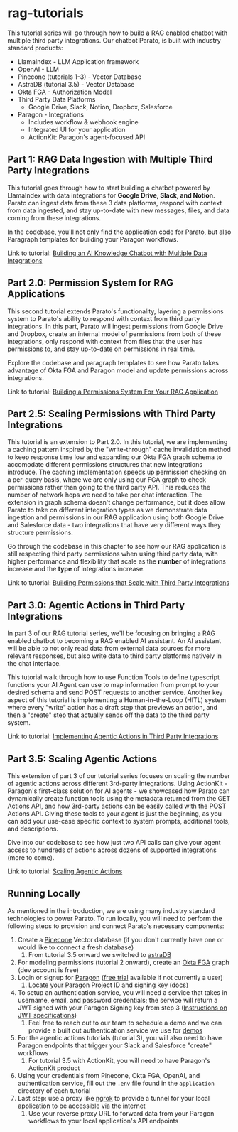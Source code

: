 # rag-tutorials

This tutorial series will go through how to build a RAG enabled chatbot with multiple third party integrations.
Our chatbot Parato, is built with industry standard products:
- LlamaIndex - LLM Application framework
- OpenAI - LLM
- Pinecone (tutorials 1-3) - Vector Database
- AstraDB (tutorial 3.5) - Vector Database
- Okta FGA - Authorization Model
- Third Party Data Platforms
  - Google Drive, Slack, Notion, Dropbox, Salesforce
- Paragon - Integrations
  - Includes workflow & webhook engine
  - Integrated UI for your application
  - ActionKit: Paragon's agent-focused API

## Part 1: RAG Data Ingestion with Multiple Third Party Integrations
This tutorial goes through how to start building a chatbot powered by LlamaIndex with data integrations for **Google Drive,
Slack, and Notion**. Parato can ingest data from these 3 data platforms, respond with context from data ingested, and stay 
up-to-date with new messages, files, and data coming from these integrations. 

In the codebase, you'll not only find the 
application code for Parato, but also Paragraph templates for building your Paragon workflows.

Link to tutorial: [Building an AI Knowledge Chatbot with Multiple Data Integrations](https://www.useparagon.com/learn/ai-knowledge-chatbot-chapter-1/)

## Part 2.0: Permission System for RAG Applications
This second tutorial extends Parato's functionality, layering a permissions system to Parato's ability to respond with 
context from third party integrations. In this part, Parato will ingest permissions from Google Drive and Dropbox, create 
an internal model of permissions from both of these integrations, only respond with context from files that the user has 
permissions to, and stay up-to-date on permissions in real time. 

Explore the codebase and paragraph templates to see how 
Parato takes advantage of Okta FGA and Paragon model and update permissions across integrations.

Link to tutorial: [Building a Permissions System For Your RAG Application](https://www.useparagon.com/learn/ai-knowledge-chatbot-with-permissions-chapter-2/)

## Part 2.5: Scaling Permissions with Third Party Integrations
This tutorial is an extension to Part 2.0.
In this tutorial, we are implementing a caching pattern inspired by the "write-through" cache
invalidation method to keep response time low and expanding our Okta FGA graph schema to accomodate different permissions structures
that new integrations introduce. The caching implementation speeds up permission checking on a
per-query basis, where we are only using our FGA graph to check permissions rather than going to the third party API. This
reduces the number of network hops we need to take per chat interaction. The extension in graph schema doesn't change performance,
but it does allow Parato to take on different integration types as we demonstrate data ingestion and permissions in our RAG
application using both Google Drive and Salesforce data - two integrations that have very different ways they structure permissions.

Go through the codebase in this chapter to see how our RAG application is still respecting third party permissions when using
third party data, with higher
performance and flexibility that scale as the **number** of integrations increase and the **type** of integrations increase.

Link to tutorial: [Building Permissions that Scale with Third Party Integrations](https://www.useparagon.com/learn/building-permissions-and-access-control-that-scale-with-third-party-integrations/)

## Part 3.0: Agentic Actions in Third Party Integrations
In part 3 of our RAG tutorial series, we'll be focusing on bringing a RAG enabled chatbot to becoming a RAG enabled AI assistant.
An AI assistant will be able to not only read data from external data sources for more relevant responses, but also write
data to third party platforms natively in the chat interface.

This tutorial walk through how to use Function Tools to define typescript functions your AI Agent can use to map information
from prompt to your desired schema and send POST requests to another service. Another key aspect of this tutorial is implementing 
a Human-in-the-Loop (HITL) system where every "write" action has a draft step that previews an action, and then a "create"
step that actually sends off the data to the third party system.

Link to tutorial: [Implementing Agentic Actions in Third Party Integrations](https://www.useparagon.com/learn/implementing-agentic-actions-with-third-party-integrations/)

## Part 3.5: Scaling Agentic Actions
This extension of part 3 of our tutorial series focuses on scaling the number of agentic actions across different 3rd-party integrations. 
Using ActionKit - Paragon's first-class solution for AI agents - we showcased how Parato can dynamically create function tools 
using the metadata returned from the GET Actions API, and how 3rd-party actions can be easily called with the POST Actions API. 
Giving these tools to your agent is just the beginning, as you can add your use-case specific context to system prompts, additional 
tools, and descriptions.

Dive into our codebase to see how just two API calls can give your agent access to hundreds of actions across dozens of supported integrations 
(more to come).

Link to tutorial: [Scaling Agentic Actions](https://example.com)

## Running Locally
As mentioned in the introduction, we are using many industry standard technologies to power Parato. To run locally, you will
need to perform the following steps to provision and connect Parato's necessary components:
1) Create a [Pinecone](https://www.pinecone.io/) Vector database (if you don't currently have one or would like to 
connect a fresh database)
   1) From tutorial 3.5 onward we switched to [astraDB](https://www.datastax.com/products/datastax-astra)
2) For modeling permissions (tutorial 2 onward), create an [Okta FGA](https://docs.fga.dev/) graph (dev account is free)
3) Login or signup for [Paragon](https://www.useparagon.com/) ([free trial](https://dashboard.useparagon.com/signup) available if not currently a user)
   1) Locate your Paragon Project ID and signing key ([docs](https://docs.useparagon.com/getting-started/installing-the-connect-sdk#setup))
4) To setup an authentication service, you will need a service that takes in username, email, and password credentials;
the service will return a JWT signed with your Paragon Signing key from step 3 ([Instructions on JWT specifications](https://docs.useparagon.com/getting-started/installing-the-connect-sdk#setup))
   1) Feel free to reach out to our team to schedule a demo and we can provide a built out authentication service we use for 
   [demos](https://www.useparagon.com/book-demo)
5) For the agentic actions tutorials (tutorial 3), you will also need to have Paragon endpoints that trigger your Slack and Salesforce
"create" workflows
   1) For tutorial 3.5 with ActionKit, you will need to have Paragon's ActionKit product
6) Using your credentials from Pinecone, Okta FGA, OpenAI, and authentication service, fill out the `.env` file found in 
the `application` directory of each tutorial
7) Last step: use a proxy like [ngrok](https://ngrok.com/) to provide a tunnel for your local application to be accessible
via the internet
   1) Use your reverse proxy URL to forward data from your Paragon workflows to your local application's API endpoints
